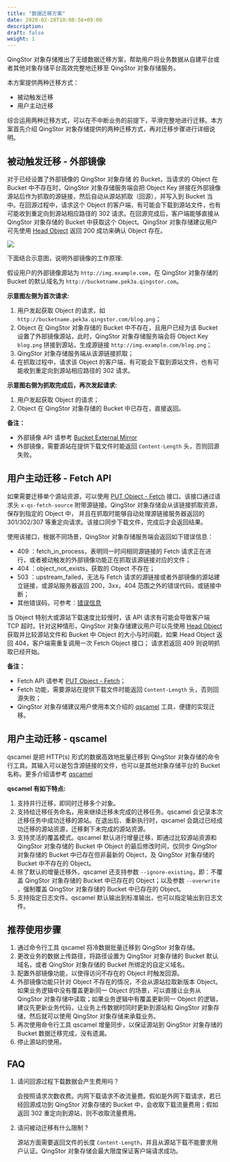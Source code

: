 ```yaml
---
title: "数据迁移方案"
date: 2020-02-28T10:08:56+09:00
description:
draft: false
weight: 1
---
```



QingStor 对象存储推出了无缝数据迁移方案，帮助用户将业务数据从自建平台或者其他对象存储平台高效完整地迁移至 QingStor 对象存储服务。

本方案提供两种迁移方式：

- 被动触发迁移
- 用户主动迁移

综合运用两种迁移方式，可以在不中断业务的前提下，平滑完整地进行迁移。本方案首先介绍 QingStor 对象存储提供的两种迁移方式，再对迁移步骤进行详细说明。

## 被动触发迁移 - 外部镜像

对于已经设置了外部镜像的 QingStor 对象存储 的 Bucket，当请求的 Object 在 Bucket 中不存在时，QingStor 对象存储服务端会把 Object Key 拼接在外部镜像源站后作为抓取的源链接，然后自动从源站抓取（回源），并写入到 Bucket 当中。在回源过程中，请求这个 Object 的客户端，有可能会下载到源站文件，也有可能收到重定向到源站相应路径的 302 请求。在回源完成后，客户端能够直接从 QingStor 对象存储的 Bucket 中获取这个 Object。QingStor 对象存储建议用户可先使用 [Head Object](/storage/object-storage/api/object/basic_opt/head/) 返回 200 成功来确认 Object 存在。

![](bucket_external_mirror_diagram.png)


下面结合示意图，说明外部镜像的工作原理: 

假设用户的外部镜像源站为 `http://img.example.com`，在 QingStor 对象存储的 Bucket 的默认域名为 `http://bucketname.pek3a.qingstor.com`。

**示意图左侧为首次请求:**

1. 用户发起获取 Object 的请求，如 `http://bucketname.pek3a.qingstor.com/blog.png`；
2. Object 在 QingStor 对象存储的 Bucket 中不存在，且用户已经为该 Bucket 设置了外部镜像源站，此时，QingStor 对象存储服务端会将 Object Key `blog.png` 拼接到源站，生成源链接 `http://img.example.com/blog.png`；
3. QingStor 对象存储服务端从该源链接抓取；
4. 在抓取过程中，请求该 Object 的客户端，有可能会下载到源站文件，也有可能收到重定向到源站相应路径的 302 请求。

**示意图右侧为抓取完成后，再次发起请求:**

1. 用户发起获取 Object 的请求；
2. Object 在 QingStor 对象存储的 Bucket 中已存在，直接返回。

**备注：**

- 外部镜像 API 请参考 [Bucket External Mirror](/storage/object-storage/api/bucket/external_mirror/)
- 外部镜像，需要源站在提供下载文件时能返回 `Content-Length` 头，否则回源失败。

## 用户主动迁移 - Fetch API

如果需要迁移单个源站资源，可以使用 [PUT Object - Fetch](/storage/object-storage/api/object/basic_opt/fetch/) 接口。该接口通过请求头 `x-qs-fetch-source` 附带源链接。QingStor 对象存储会从该链接抓取资源，保存到指定的 Object 中， 并且在抓取时能够自动处理源链接服务器返回的 301/302/307 等重定向请求。该接口同步下载文件，完成后才会返回结果。

使用该接口，根据不同场景，QingStor 对象存储服务端会返回如下错误信息：
- 409 ：fetch_in_process，表明同一时间相同源链接的 Fetch 请求正在进行，或者被动触发的外部镜像功能正在抓取该源链接对应的文件；
- 404 ：object_not_exists，获取的 Object 不存在；
- 503 ：upstream_failed，无法与 Fetch 请求的源链接或者外部镜像的源站建立链接，或源站服务器返回 200，3xx，404 范围之外的错误代码，或链接中断；
- 其他错误码，可参考：[错误信息](/storage/object-storage/api/error_code/)


当 Object 特别大或源站下载速度比较慢时，该 API 请求有可能会导致客户端 TCP 超时。针对这种情形，QingStor 对象存储建议用户可以先使用 [Head Object](/storage/object-storage/api/object/basic_opt/head/) 获取并比较源站文件和 Bucket 中 Object 的大小与时间戳，如果 Head Object 返回 404，客户端需重复调用一次 Fetch Object 接口； 请求若返回 409 则说明抓取已经开始。


**备注：**
- Fetch API 请参考 [PUT Object - Fetch](/storage/object-storage/api/object/basic_opt/fetch/)；
- Fetch 功能，需要源站在提供下载文件时能返回 `Content-Length` 头，否则回源失败；
- QingStor 对象存储建议用户使用本文介绍的 [qscamel](#用户主动迁移---qscamel) 工具，便捷的实现迁移。

## 用户主动迁移 - qscamel

qscamel 是把 HTTP(s) 形式的数据高效地批量迁移到 QingStor 对象存储的命令行工具。其输入可以是包含源链接的文件，也可以是其他对象存储平台的 Bucket 名称。更多介绍请参考 [qscamel](/storage/object-storage/manual/tool/qscamel/)

**qscamel 有如下特点:**

1. 支持并行迁移，即同时迁移多个对象。
2. 支持给迁移任务命名，用来继续迁移未完成的迁移任务。qscamel 会记录本次迁移任务中成功迁移的源站。在退出后、重新执行时，qscamel 会跳过已经成功迁移的源站资源，迁移剩下未完成的源站资源。
3. 支持灵活的覆盖模式。qscamel 默认进行增量迁移，即通过比较源站资源和 QingStor 对象存储的 Bucket 中 Object 的最后修改时间，仅同步 QingStor 对象存储的 Bucket 中已存在但非最新的 Object，及 QingStor 对象存储的 Bucket 中不存在的 Object。
4. 除了默认的增量迁移外，qscamel 还支持参数 `--ignore-existing`，即：不覆盖 QingStor 对象存储的 Bucket 中已存在的 Object；以及参数 `--overwrite` ，强制覆盖 QingStor 对象存储的 Bucket 中已存在的 Object。
5. 支持指定日志文件。qscamel 默认输出到标准输出，也可以指定输出到日志文件。


## 推荐使用步骤

1. 通过命令行工具 qscamel 将冷数据批量迁移到 QingStor 对象存储。
2. 更改业务的数据上传路径，将路径设置为 QingStor 对象存储的 Bucket 默认域名，或者 QingStor 对象存储的 Bucket 所绑定的自定义域名。
3. 配置外部镜像功能，以使得访问不存在的 Object 时触发回源。
4. 外部镜像功能只针对 Object 不存在的情况，不会从源站拉取新版本 Object。如果业务逻辑中没有覆盖更新同一 Object 的场景，可以直接让业务从 QingStor 对象存储中读取；如果业务逻辑中有覆盖更新同一 Object 的逻辑，建议先更新业务代码，让业务上传数据时同时更新到源站和 QingStor 对象存储，然后就可以使用 QingStor 对象存储来承载业务。
5. 再次使用命令行工具 qscamel 增量同步，以保证源站到 QingStor 对象存储的 Bucket 数据迁移完成，没有遗漏。
6. 停止源站的使用。

## FAQ

1. 请问回源过程下载数据会产生费用吗？

	会按照请求次数收费。内网下载请求不收流量费。假如是外网下载请求，若已经回源成功到 QingStor 对象存储的 Bucket 中，会收取下载流量费用；假如返回 302 重定向到源站，则不收取流量费用。

2. 请问被动迁移有什么限制 ?

	源站方面需要返回文件的长度 `Content-Length`，并且从源站下载不能要求用户认证。QingStor 对象存储会最大限度保证客户端请求成功。


